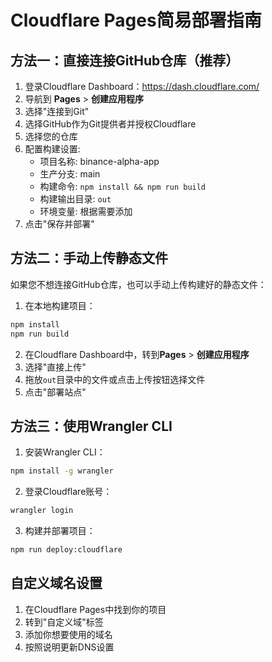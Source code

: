 # Cloudflare Pages简易部署指南

## 方法一：直接连接GitHub仓库（推荐）

1. 登录Cloudflare Dashboard：https://dash.cloudflare.com/
2. 导航到 **Pages** > **创建应用程序**
3. 选择"连接到Git"
4. 选择GitHub作为Git提供者并授权Cloudflare
5. 选择您的仓库
6. 配置构建设置:
   - 项目名称: binance-alpha-app
   - 生产分支: main
   - 构建命令: `npm install && npm run build`
   - 构建输出目录: `out`
   - 环境变量: 根据需要添加
7. 点击"保存并部署"

## 方法二：手动上传静态文件

如果您不想连接GitHub仓库，也可以手动上传构建好的静态文件：

1. 在本地构建项目：
```bash
npm install
npm run build
```

2. 在Cloudflare Dashboard中，转到**Pages** > **创建应用程序**
3. 选择"直接上传"
4. 拖放`out`目录中的文件或点击上传按钮选择文件
5. 点击"部署站点"

## 方法三：使用Wrangler CLI

1. 安装Wrangler CLI：
```bash
npm install -g wrangler
```

2. 登录Cloudflare账号：
```bash
wrangler login
```

3. 构建并部署项目：
```bash
npm run deploy:cloudflare
```

## 自定义域名设置

1. 在Cloudflare Pages中找到你的项目
2. 转到"自定义域"标签
3. 添加你想要使用的域名
4. 按照说明更新DNS设置 